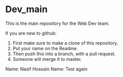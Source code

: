# Dev_main
This is the main repository for the Web Dev team. 

If you are new to github:
1) First make sure to make a clone of this repository.
2) Put your name on the Readme.
3) Then push this into a branch, with a pull request.
4) Someone will merge it to master.


Name: Nasif Hossain
Name: Test again
